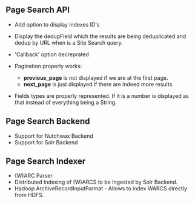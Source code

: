 ## Page Search API

* Add option to display indexes ID's 
* Display the dedupField which the results are being deduplicated and dedup by URL when is a Site Search query.
* 'Callback' option decreprated
* Pagination properly works:
    * **previous_page** is not displayed if we are at the first page.
    * **next_page** is just displayed if there are indeed more results.
    
* Fields types are properly represented. If it is a number is displayed as that instead of everything being a String.

## Page Search Backend
* Support for Nutchwax Backend
* Support for Solr Backend

## Page Search Indexer
* (W)ARC Parser
* Distributed Indexing of (W)ARCS to be Ingested by Solr Backend.
* Hadoop ArchiveRecordInputFormat - Allows to index WARCS directly from HDFS.


